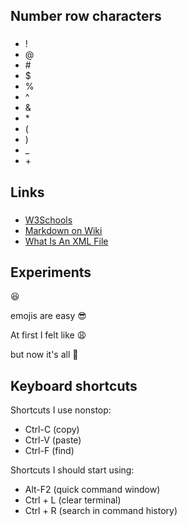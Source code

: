 ## Number row characters

###
* !
* @
* \#
* $
* %
* ^
* &
* \*
* (
* )
* _
* \+

## Links

###
* [W3Schools](https://www.w3schools.com/html/html_images.asp)
* [Markdown on Wiki](https://en.wikipedia.org/wiki/Markdown)
* [What Is An XML File](https://www.howtogeek.com/357092/what-is-an-xml-file-and-how-do-i-open-one/)

## Experiments
:laughing:

emojis are easy :sunglasses:

At first I felt like :weary:

but now it's all :muscle:


## Keyboard shortcuts
Shortcuts I use nonstop: 
- Ctrl-C (copy)
- Ctrl-V (paste)
- Ctrl-F (find)

Shortcuts I should start using: 
- Alt-F2 (quick command window)
- Ctrl + L (clear terminal)
- Ctrl + R (search in command history)